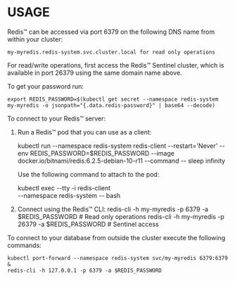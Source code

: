 # USAGE

Redis&trade; can be accessed via port 6379 on the following DNS name from within your cluster:

    my-myredis.redis-system.svc.cluster.local for read only operations

For read/write operations, first access the Redis&trade; Sentinel cluster, which is available in port 26379 using the same domain name above.



To get your password run:

    export REDIS_PASSWORD=$(kubectl get secret --namespace redis-system my-myredis -o jsonpath="{.data.redis-password}" | base64 --decode)

To connect to your Redis&trade; server:

1. Run a Redis&trade; pod that you can use as a client:

   kubectl run --namespace redis-system redis-client --restart='Never'  --env REDIS_PASSWORD=$REDIS_PASSWORD  --image docker.io/bitnami/redis:6.2.5-debian-10-r11 --command -- sleep infinity

   Use the following command to attach to the pod:

   kubectl exec --tty -i redis-client \
   --namespace redis-system -- bash

2. Connect using the Redis&trade; CLI:
   redis-cli -h my-myredis -p 6379 -a $REDIS_PASSWORD # Read only operations
   redis-cli -h my-myredis -p 26379 -a $REDIS_PASSWORD # Sentinel access

To connect to your database from outside the cluster execute the following commands:

    kubectl port-forward --namespace redis-system svc/my-myredis 6379:6379 &
    redis-cli -h 127.0.0.1 -p 6379 -a $REDIS_PASSWORD
